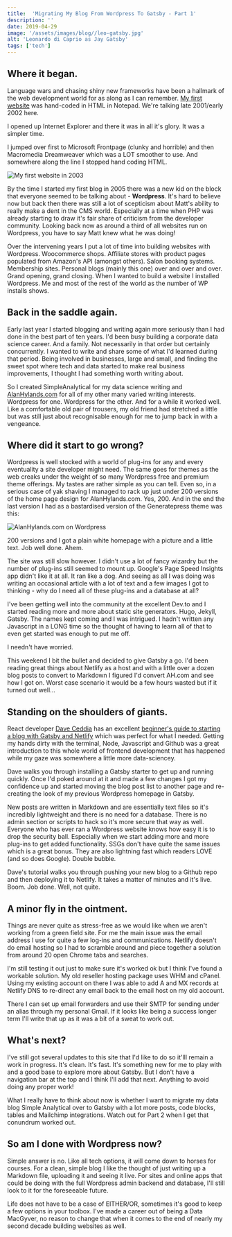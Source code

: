 ```yaml
---
title:  'Migrating My Blog From Wordpress To Gatsby - Part 1'
description: ''
date: 2019-04-29
image: '/assets/images/blog//leo-gatsby.jpg'
alt: 'Leonardo di Caprio as Jay Gatsby'
tags: ['tech']
---
```

## Where it began.

Language wars and chasing shiny new frameworks have been a hallmark of the web development world for as along as I can remember. [My first website](http://www.oocities.org/rattlesnake_suitcase/index.htm) was hand-coded in HTML in Notepad. We're talking late 2001/early 2002 here.

I opened up Internet Explorer and there it was in all it's glory. It was a simpler time.

I jumped over first to Microsoft Frontpage (clunky and horrible) and then Macromedia Dreamweaver which was a LOT smoother to use. And somewhere along the line I stopped hand coding HTML.

![My first website in 2003](/assets/images/blog/rattlesnake_suitcase2003.png)

By the time I started my first blog in 2005 there was a new kid on the block that everyone seemed to be talking about - **Wordpress**. It's hard to believe now but back then there was still a lot of scepticism about Matt's ability to really make a dent in the CMS world. Especially at a time when PHP was already starting to draw it's fair share of criticism from the developer community. Looking back now as around a third of all websites run on Wordpress, you have to say Matt knew what he was doing!

Over the intervening years I put a lot of time into building websites with Wordpress. Woocommerce shops. Affiliate stores with product pages populated from Amazon's API (amongst others). Salon booking systems. Membership sites. Personal blogs (mainly this one) over and over and over. Grand opening, grand closing. When I wanted to build a website I installed Wordpress. Me and most of the rest of the world as the number of WP installs shows.

## Back in the saddle again.

Early last year I started blogging and writing again more seriously than I had done in the best part of ten years. I'd been busy building a corporate data science career. And a family. Not necessarily in that order but certainly concurrently. I wanted to write and share some of what I'd learned during that period. Being involved in businesses, large and small, and finding the sweet spot where tech and data started to make real business improvements, I thought I had something worth writing about.

So I created SimpleAnalytical for my data science writing and [AlanHylands.com](https://alanhylands.com) for all of my other many varied writing interests. Wordpress for one. Wordpress for the other. And for a while it worked well. Like a comfortable old pair of trousers, my old friend had stretched a little but was still just about recognisable enough for me to jump back in with a vengeance.

## Where did it start to go wrong?

Wordpress is well stocked with a world of plug-ins for any and every eventuality a site developer might need. The same goes for themes as the web creaks under the weight of so many Wordpress free and premium theme offerings. My tastes are rather simple as you can tell. Even so, in a serious case of yak shaving I managed to rack up just under 200 versions of the home page design for AlanHylands.com. Yes, 200. And in the end the last version I had as a bastardised version of the Generatepress theme was this:

![AlanHylands.com on Wordpress](/assets/images/blog/ah_wp_20190429_400Wx600H.png)

200 versions and I got a plain white homepage with a picture and a little text. Job well done. Ahem.

The site was still slow however. I didn't use a lot of fancy wizardry but the number of plug-ins still seemed to mount up. Google's Page Speed Insights app didn't like it at all. It ran like a dog. And seeing as all I was doing was writing an occasional article with a lot of text and a few images I got to thinking - why do I need all of these plug-ins and a database at all?

I've been getting well into the community at the excellent Dev.to and I started reading more and more about static site generators. Hugo, Jekyll, Gatsby. The names kept coming and I was intrigued. I hadn't written any Javascript in a LONG time so the thought of having to learn all of that to even get started was enough to put me off.

I needn't have worried.

This weekend I bit the bullet and decided to give Gatsby a go. I'd been reading great things about Netlify as a host and with a little over a dozen blog posts to convert to Markdown I figured I'd convert AH.com and see how I got on. Worst case scenario it would be a few hours wasted but if it turned out well...

## Standing on the shoulders of giants.

React developer [Dave Ceddia](https://daveceddia.com/) has an excellent [beginner's guide to starting a blog with Gatsby and Netlify](https://daveceddia.com/start-blog-gatsby-netlify/) which was perfect for what I needed. Getting my hands dirty with the terminal, Node, Javascript and Github was a great introduction to this whole world of frontend development that has happened while my gaze was somewhere a little more data-sciencey.

Dave walks you through installing a Gatsby starter to get up and running quickly. Once I'd poked around at it and made a few changes I got my confidence up and started moving the blog post list to another page and re-creating the look of my previous Wordpress homepage in Gatsby.

New posts are written in Markdown and are essentially text files so it's incredibly lightweight and there is no need for a database. There is no admin section or scripts to hack so it's more secure that way as well. Everyone who has ever ran a Wordpress website knows how easy it is to drop the security ball. Especially when we start adding more and more plug-ins to get added functionality. SSGs don't have quite the same issues which is a great bonus. They are also lightning fast which readers LOVE (and so does Google). Double bubble.

Dave's tutorial walks you through pushing your new blog to a Github repo and then deploying it to Netlify. It takes a matter of minutes and it's live. Boom. Job done. Well, not quite.

## A minor fly in the ointment.

Things are never quite as stress-free as we would like when we aren't working from a green field site. For me the main issue was the email address I use for quite a few log-ins and communications. Netlify doesn't do email hosting so I had to scramble around and piece together a solution from around 20 open Chrome tabs and searches.

I'm still testing it out just to make sure it's worked ok but I think I've found a workable solution. My old reseller hosting package uses WHM and cPanel. Using my existing account on there I was able to add A and MX records at Netlify DNS to re-direct any email back to the email host on my old account.

There I can set up email forwarders and use their SMTP for sending under an alias through my personal Gmail. If it looks like being a success longer term I'll write that up as it was a bit of a sweat to work out.

## What's next?

I've still got several updates to this site that I'd like to do so it'lll remain a work in progress. It's clean. It's fast. It's something new for me to play with and a good base to explore more about Gatsby. But I don't have a navigation bar at the top and I think I'll add that next. Anything to avoid doing any proper work!

What I really have to think about now is whether I want to migrate my data blog Simple Analytical over to Gatsby with a lot more posts, code blocks, tables and Mailchimp integrations. Watch out for Part 2 when I get that conundrum worked out.

## So am I done with Wordpress now?

Simple answer is no. Like all tech options, it will come down to horses for courses. For a clean, simple blog I like the thought of just writing up a Markdown file, uploading it and seeing it live. For sites and online apps that could be doing with the full Wordpress admin backend and database, I'll still look to it for the foreseeable future.

Life does not have to be a case of EITHER/OR, sometimes it's good to keep a few options in your toolbox. I've made a career out of being a Data MacGyver, no reason to change that when it comes to the end of nearly my second decade building websites as well.
